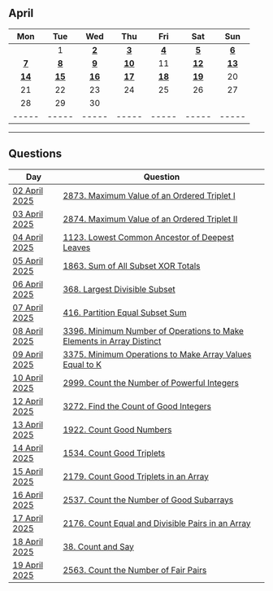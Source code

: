 April
---
| Mon | Tue | Wed | Thu | Fri | Sat | Sun |
| :---: | :---: | :---: | :---: | :---: | :---: | :---: |
|     | 1   | [**2**](02) | [**3**](03) | [**4**](04) | [**5**](05) | [**6**](06) |
| [**7**](07) | [**8**](08) | [**9**](09) | [**10**](10) | 11  | [**12**](12) | [**13**](13) |
| [**14**](14) | [**15**](15) | [**16**](16) | [**17**](17) | [**18**](18) | [**19**](19) | 20  |
| 21  | 22  | 23  | 24  | 25  | 26  | 27  |
| 28  | 29  | 30  |     |     |     |     |
| ----- | ----- | ----- | ----- | ----- | ----- | ----- |

---

Questions
---
| Day | Question |
| --- | --- |
| [02 April 2025](02) | [2873. Maximum Value of an Ordered Triplet I](https://leetcode.com/problems/maximum-value-of-an-ordered-triplet-i) |
| [03 April 2025](03) | [2874. Maximum Value of an Ordered Triplet II](https://leetcode.com/problems/maximum-value-of-an-ordered-triplet-ii) |
| [04 April 2025](04) | [1123. Lowest Common Ancestor of Deepest Leaves](https://leetcode.com/problems/lowest-common-ancestor-of-deepest-leaves) |
| [05 April 2025](05) | [1863. Sum of All Subset XOR Totals](https://leetcode.com/problems/sum-of-all-subset-xor-totals) |
| [06 April 2025](06) | [368. Largest Divisible Subset](https://leetcode.com/problems/largest-divisible-subset) |
| [07 April 2025](07) | [416. Partition Equal Subset Sum](https://leetcode.com/problems/partition-equal-subset-sum) |
| [08 April 2025](08) | [3396. Minimum Number of Operations to Make Elements in Array Distinct](https://leetcode.com/problems/minimum-number-of-operations-to-make-elements-in-array-distinct) |
| [09 April 2025](09) | [3375. Minimum Operations to Make Array Values Equal to K](https://leetcode.com/problems/minimum-operations-to-make-array-values-equal-to-k) |
| [10 April 2025](10) | [2999. Count the Number of Powerful Integers](https://leetcode.com/problems/count-the-number-of-powerful-integers) |
| [12 April 2025](12) | [3272. Find the Count of Good Integers](https://leetcode.com/problems/find-the-count-of-good-integers) |
| [13 April 2025](13) | [1922. Count Good Numbers](https://leetcode.com/problems/count-good-numbers) |
| [14 April 2025](14) | [1534. Count Good Triplets](https://leetcode.com/problems/count-good-triplets) |
| [15 April 2025](15) | [2179. Count Good Triplets in an Array](https://leetcode.com/problems/count-good-triplets-in-an-array) |
| [16 April 2025](16) | [2537. Count the Number of Good Subarrays](https://leetcode.com/problems/count-the-number-of-good-subarrays) |
| [17 April 2025](17) | [2176. Count Equal and Divisible Pairs in an Array](https://leetcode.com/problems/count-equal-and-divisible-pairs-in-an-array) |
| [18 April 2025](18) | [38. Count and Say](https://leetcode.com/problems/count-and-say) |
| [19 April 2025](19) | [2563. Count the Number of Fair Pairs](https://leetcode.com/problems/count-the-number-of-fair-pairs) |
